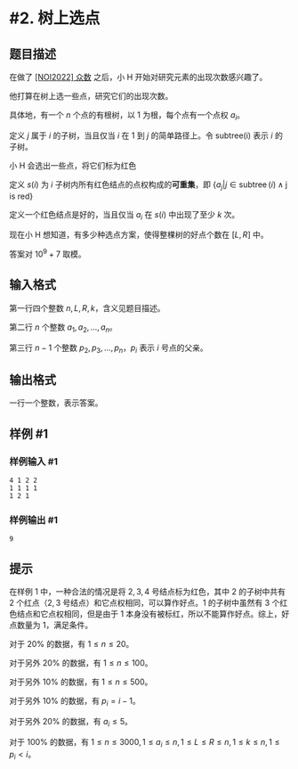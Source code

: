 # #2. 树上选点

## 题目描述

在做了 [[NOI2022] 众数](https://www.luogu.com.cn/problem/P8496) 之后，小 H 开始对研究元素的出现次数感兴趣了。

他打算在树上选一些点，研究它们的出现次数。

具体地，有一个 $n$ 个点的有根树，以 $1$ 为根，每个点有一个点权 $a_i$。

定义 $j$ 属于 $i$ 的子树，当且仅当 $i$ 在 $1$ 到 $j$ 的简单路径上。令 $\operatorname{subtree(i)}$ 表示 $i$ 的子树。

小 H 会选出一些点，将它们标为红色

定义 $s(i)$ 为 $i$ 子树内所有红色结点的点权构成的**可重集**，即 $\{a_j |j \in \operatorname{subtree}(i) \land \text{j is red}\}$

定义一个红色结点是好的，当且仅当 $a_i$ 在 $s(i)$ 中出现了至少 $k$ 次。

现在小 H 想知道，有多少种选点方案，使得整棵树的好点个数在 $[L,R]$ 中。

答案对 $10^9+7$ 取模。

## 输入格式

第一行四个整数 $n,L,R,k$，含义见题目描述。

第二行 $n$ 个整数 $a_1,a_2,\dots,a_n$。

第三行 $n - 1$ 个整数 $p_2,p_3,\dots,p_{n}$，$p_i$ 表示 $i$ 号点的父亲。

## 输出格式

一行一个整数，表示答案。

## 样例 #1

### 样例输入 #1

```
4 1 2 2
1 1 1 1
1 2 1
```

### 样例输出 #1

```
9
```

## 提示

在样例 1 中，一种合法的情况是将 $2,3,4$ 号结点标为红色，其中 $2$ 的子树中共有 $2$ 个红点（$2,3$ 号结点）和它点权相同，可以算作好点。$1$ 的子树中虽然有 $3$ 个红色结点和它点权相同，但是由于 $1$ 本身没有被标红，所以不能算作好点。综上，好点数量为 $1$，满足条件。

对于 $20\%$ 的数据，有 $1 \le n \le 20$。

对于另外 $20\%$ 的数据，有 $1 \le n \le 100$。

对于另外 $10\%$ 的数据，有 $1 \le n \le 500$。

对于另外 $10\%$ 的数据，有 $p_i = i - 1$。

对于另外 $20\%$ 的数据，有 $a_i \le 5$。

对于 $100\%$ 的数据，有 $1 \le n \le 3000,1 \le a_i \le n,1 \le L \le R \le n,1 \le k \le n,1 \le p_i \lt i$。
